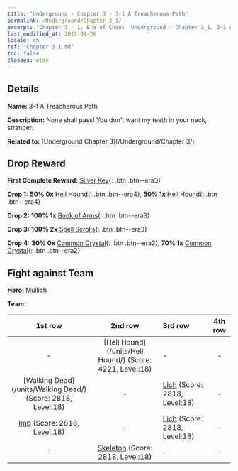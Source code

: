 ```yaml
---
title: "Underground - Chapter 3 - 3-1 A Treacherous Path"
permalink: /Underground/Chapter 3_1/
excerpt: "Chapter 3 - 1. Era of Chaos  Underground - Chapter 3_1. 3-1 A Treacherous Path"
last_modified_at: 2021-04-26
locale: en
ref: "Chapter 3_1.md"
toc: false
classes: wide
---
```


## Details

 **Name:** 3-1 A Treacherous Path

 **Description:** None shall pass! You don't want my teeth in your neck, stranger.

 **Related to:** [Underground Chapter 3](/Underground/Chapter 3/)

## Drop Reward

 **First Complete Reward:** [Silver Key](/Items/con_693/){: .btn .btn--era3}

 **Drop 1:** **50% 0x** [Hell Hound](/Items/unt_228/){: .btn .btn--era4}, **50% 1x** [Hell Hound](/Items/unt_228/){: .btn .btn--era4}

 **Drop 2:** **100% 1x** [Book of Arms](/Items/mat_18/){: .btn .btn--era3}

 **Drop 3:** **100% 2x** [Spell Scrolls](/Items/con_694/){: .btn .btn--era3}

 **Drop 4:** **30% 0x** [Common Crystal](/Items/mat_11/){: .btn .btn--era2}, **70% 1x** [Common Crystal](/Items/mat_11/){: .btn .btn--era2}


## Fight against Team
 **Hero:** [Mullich](/heroes/Mullich/)

 **Team:**


  | 1st row | 2nd row | 3rd row | 4th row |
  |:----:|:----:|:----|:----:|
  | - | [Hell Hound](/units/Hell Hound/) (Score: 4221, Level:18)  | - | - |
  | [Walking Dead](/units/Walking Dead/) (Score: 2818, Level:18)  | - | [Lich](/units/Lich/) (Score: 2818, Level:18)  | - |
  | [Imp](/units/Imp/) (Score: 2818, Level:18)  | - | [Lich](/units/Lich/) (Score: 2818, Level:18)  | - |
  | - | [Skeleton](/units/Skeleton/) (Score: 2818, Level:18)  | - | - |


